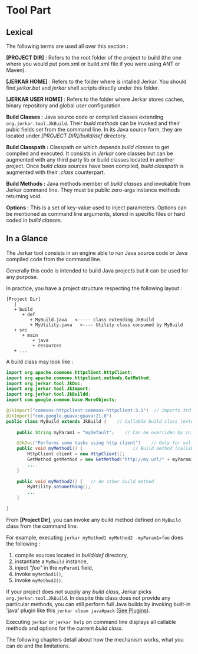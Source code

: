 # Tool Part

## Lexical

The following terms are used all over this section :

__[PROJECT DIR]__ : Refers to the root folder of the project to build (the one where you would put pom.xml or build.xml file if you were using ANT or Maven).

__[JERKAR HOME]__ : Refers to the folder where is intalled Jerkar. You should find _jerkar.bat_ and _jerkar_ shell scripts directly under this folder.

__[JERKAR USER HOME]__ : Refers to the folder where Jerkar stores caches, binary repository and global user configuration.

<strong>Build Classes :</strong> Java source code or compiled classes extending `org.jerkar.tool.JkBuild`. 
Their _build methods_ can be invoked and their pubic fields set from the command line.
In its Java source form, they are located under _[PROJECT DIR]/build/def_ directory. 

<strong>Build Classpath :</strong> Classpath on which depends _build classes_ to get compiled and executed. It consists
in _Jerkar_ core classes but can be augmented with any third party lib or build classes located in another project. 
Once _build class_ sources have been compiled, _build classpath_ is augmented with their _.class_ counterpart.
  
<strong>Build Methods :</strong> Java methods member of _build classes_ and invokable from Jerkar command line. 
They must be public zero-args instance methods returning void. 
 
<strong>Options :</strong> This is a set of key-value used to inject parameters. Options can be mentioned 
as command line arguments, stored in specific files or hard coded in _build classes_.


## In a Glance

The Jerkar tool consists in an engine able to run Java source code or Java compiled code from the command line.
 
Generally this code is intended to build Java projects but it can be used for any purpose.

In practice, you have a project structure respecting the following layout :

```
[Project Dir]
   |
   + build
      + def
         + MyBuild.java   <----- class extending JkBuild  
         + MyUtility.java   <---- Utility class consumed by MyBuild
   + src
      + main
          + java
          + resources
   + ...
```

A build class may look like :

```Java
import org.apache.commons.httpclient.HttpClient;
import org.apache.commons.httpclient.methods.GetMethod;
import org.jerkar.tool.JkDoc;
import org.jerkar.tool.JkImport;
import org.jerkar.tool.JkBuildd;
import com.google.common.base.MoreObjects;

@JkImport("commons-httpclient:commons-httpclient:3.1")  // Imports 3rd party library to be used by build code
@JkImport("com.google.guava:guava:21.0")
public class MyBuild extends JkBuild {    // Callable build class (extending JkBuild)
    
    public String myParam1 = "myDefault";    // Can be overriden by injecting options in command line

    @JkDoc("Performs some tasks using http client")    // Only for self documentation purpose
    public void myMethod1() {                   // Build method (callable from command line)
        HttpClient client = new HttpClient();
        GetMethod getMethod = new GetMethod("http://my.url/" + myParam1);
        ....
    }
    
    public void myMethod2() {   // An other build method 
        MyUtility.soSomething();
        ...
    }

}
```

From __[Project Dir]__,  you can invoke any build method defined on `MyBuild` class from the command line.

For example, executing `jerkar myMethod1 myMethod2 -myParam1=foo` does the following : 
1. compile sources located in _build/def_ directory,
2. instantiate a `MyBuild` instance,
3. inject _"foo"_ in the `myParam1` field,
4. invoke `myMethod1()`,
5. invoke `myMethod2()`.

If your project does not supply any _build class_, Jerkar picks `org.jerkar.tool.JkBuild`. In despite this class
does not provide any particular methods, you can still perform full Java builds by invoking built-in 'java' plugin 
like this `jerkar clean java#pack` ([See Plugins](#Plugins)).

Executing `jerkar` or `jerkar help` on command line displays all callable methods and options for the current _build class_.

The following chapters detail about how the mechanism works, what you can do and the limitations.

